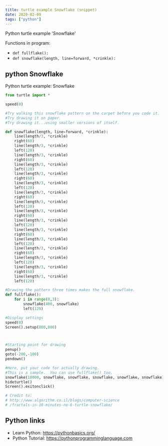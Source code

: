 ```yaml
---
title: turtle example Snowflake (snippet)
date: 2020-02-09
tags: ["python"]
---
```

Python turtle example 'Snowflake'

Functions in program: 
* `def fullflake():`
* `def snowflake(length, line=forward, *crinkle):`

## python Snowflake

Python turtle example: Snowflake

```python
from turtle import *

speed(0)

#Try walking this snowflake pattern on the carpet before you code it.
#Try drawing it on paper.
#Try drawing it...using smaller versions of itself.

def snowflake(length, line=forward, *crinkle):
    line(length/3, *crinkle)
    right(60)
    line(length/3, *crinkle)
    left(120)
    line(length/3, *crinkle)
    right(60)
    line(length/3, *crinkle)
    left(120)
    line(length/3, *crinkle)
    right(60)
    line(length/3, *crinkle)
    left(120)
    line(length/3, *crinkle)
    right(60)
    line(length/3, *crinkle)
    left(120)
    line(length/3, *crinkle)
    right(60)
    line(length/3, *crinkle)
    left(120)
    line(length/3, *crinkle)
    right(60)
    line(length/3, *crinkle)
    left(120)
    line(length/3, *crinkle)
    right(60)
    line(length/3, *crinkle)
    left(120)
    line(length/3, *crinkle)
    right(60)
    line(length/3, *crinkle)
    left(120)

#Drawing the pattern three times makes the full snowflake.
def fullflake():
    for i in range(0,3):
        snowflake(400, snowflake)
        left(120)

#Display settings
speed(0)
Screen().setup(800,800)



#Starting point for drawing
penup()
goto(-200,-100)
pendown()

#Here, put your code for actually drawing.
#This is a sample.  You can use fullflake() too.
snowflake(10000, snowflake, snowflake, snowflake, snowflake, snowflake)
hideturtle()
Screen().exitonclick()

# Credit to:
# http://www.algorithm.co.il/blogs/computer-science
# /fractals-in-10-minutes-no-6-turtle-snowflake/


```

## Python links

- Learn Python: https://pythonbasics.org/
- Python Tutorial: https://pythonprogramminglanguage.com
